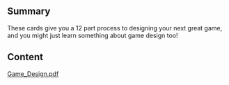## Summary

 These cards give you a 12 part process to designing your
next great game, and you might just learn something about game design
too\! 

## Content

[Game_Design.pdf](../files/Game_Design.pdf)
